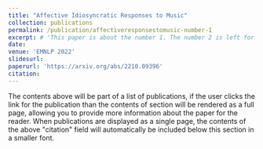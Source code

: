 ```yaml
---
title: "Affective Idiosyncratic Responses to Music"
collection: publications
permalink: /publication/affectiveresponsestomusic-number-1
excerpt: # 'This paper is about the number 1. The number 2 is left for future work.'
date: 
venue: 'EMNLP 2022'
slidesurl: 
paperurl: 'https://arxiv.org/abs/2210.09396'
citation: 
---
```


The contents above will be part of a list of publications, if the user clicks the link for the publication than the contents of section will be rendered as a full page, allowing you to provide more information about the paper for the reader. When publications are displayed as a single page, the contents of the above "citation" field will automatically be included below this section in a smaller font.